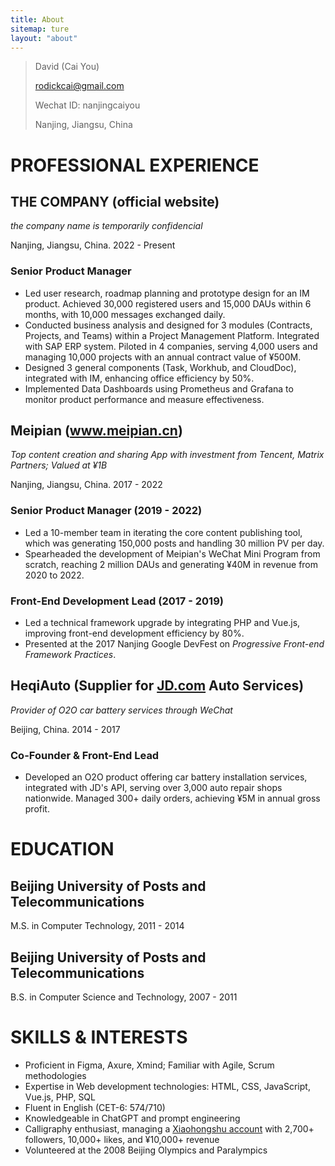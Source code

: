 ```yaml
---
title: About
sitemap: ture
layout: "about"
---
```


> David (Cai You)
> 
> <a href="mailto:rodickcai@gmail.com">rodickcai@gmail.com</a>
>
> Wechat ID: nanjingcaiyou
>
>Nanjing, Jiangsu, China

# PROFESSIONAL EXPERIENCE

## THE COMPANY (official website)

*the company name is temporarily confidencial*

Nanjing, Jiangsu, China. 2022 - Present

### Senior Product Manager

- Led user research, roadmap planning and prototype design for an IM product. Achieved 30,000 registered users and 15,000 DAUs within 6 months, with 10,000 messages exchanged daily.
- Conducted business analysis and designed for 3 modules (Contracts, Projects, and Teams) within a Project Management Platform. Integrated with SAP ERP system. Piloted in 4 companies, serving 4,000 users and managing 10,000 projects with an annual contract value of ¥500M.
- Designed 3 general components (Task, Workhub, and CloudDoc), integrated with IM, enhancing office efficiency by 50%.
- Implemented Data Dashboards using Prometheus and Grafana to monitor product performance and measure effectiveness.
  
## Meipian (<a href="https://www.meipian.cn">www.meipian.cn</a>)
            
*Top content creation and sharing App with investment from Tencent, Matrix Partners; Valued at ¥1B*
        
Nanjing, Jiangsu, China. 2017 - 2022
    
### Senior Product Manager (2019 - 2022)

- Led a 10-member team in iterating the core content publishing tool, which was generating 150,000 posts and handling 30 million PV per day.
- Spearheaded the development of Meipian's WeChat Mini Program from scratch, reaching 2 million DAUs and generating ¥40M in revenue from 2020 to 2022.
    
### Front-End Development Lead (2017 - 2019)

- Led a technical framework upgrade by integrating PHP and Vue.js, improving front-end development efficiency by 80%.
- Presented at the 2017 Nanjing Google DevFest on *Progressive Front-end Framework Practices*.
  
## HeqiAuto (Supplier for <a href="https://jd.com">JD.com</a> Auto Services)

*Provider of O2O car battery services through WeChat*

Beijing, China. 2014 - 2017
    
### Co-Founder & Front-End Lead
    
- Developed an O2O product offering car battery installation services, integrated with JD's API, serving over 3,000 auto repair shops nationwide. Managed 300+ daily orders, achieving ¥5M in annual gross profit.
    
# EDUCATION

## Beijing University of Posts and Telecommunications

M.S. in Computer Technology, 2011 - 2014
   
## Beijing University of Posts and Telecommunications

B.S. in Computer Science and Technology, 2007 - 2011
    
# SKILLS & INTERESTS

- Proficient in Figma, Axure, Xmind; Familiar with Agile, Scrum methodologies
- Expertise in Web development technologies: HTML, CSS, JavaScript, Vue.js, PHP, SQL
- Fluent in English (CET-6: 574/710)
- Knowledgeable in ChatGPT and prompt engineering
- Calligraphy enthusiast, managing a <a href="https://www.xiaohongshu.com/user/profile/5bef84825fd37d0001733d58">Xiaohongshu account</a> with 2,700+ followers, 10,000+ likes, and ¥10,000+ revenue
- Volunteered at the 2008 Beijing Olympics and Paralympics

